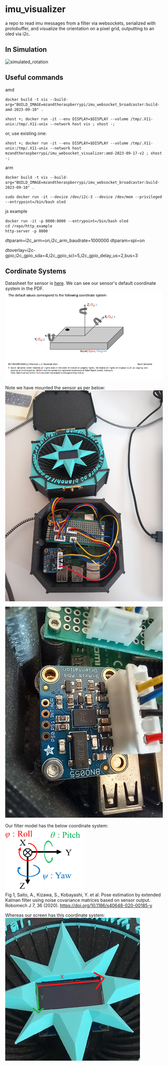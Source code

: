 # imu_visualizer
a repo to read imu messages from a filter via websockets, serialized with protobuffer, and visualize the orientation on a pixel grid, outputting to an oled via i2c.


## In Simulation
![simulated_rotation](assets/visualizer_rotation.gif)


## Useful commands

amd
```
docker build -t vis --build-arg="BUILD_IMAGE=mzandtheraspberrypi/imu_websocket_broadcaster:build-amd-2023-09-10" .
```
```
xhost +; docker run -it --env DISPLAY=$DISPLAY --volume /tmp/.X11-unix:/tmp/.X11-unix --network host vis ; xhost -;
```

or, use existing one:
```
xhost +; docker run -it --env DISPLAY=$DISPLAY --volume /tmp/.X11-unix:/tmp/.X11-unix --network host mzandtheraspberrypi/imu_websocket_visualizer:amd-2023-09-17-v2 ; xhost -;
```

arm
```
docker build -t vis --build-arg="BUILD_IMAGE=mzandtheraspberrypi/imu_websocket_broadcaster:build-2023-09-10" .
```


```
sudo docker run -it --device /dev/i2c-3 --device /dev/mem --privileged --entrypoint=/bin/bash oled
```

js example
```
docker run -it -p 8000:8000 --entrypoint=/bin/bash oled
cd /repo/http_example
http-server -p 8000
```

dtparam=i2c_arm=on,i2c_arm_baudrate=1000000
dtparam=spi=on

dtoverlay=i2c-gpio,i2c_gpio_sda=4,i2c_gpio_scl=5,i2c_gpio_delay_us=2,bus=3

## Cordinate Systems

Datasheet for sensor is [here](https://cdn-shop.adafruit.com/datasheets/BST_BNO055_DS000_12.pdf). We can see our sensor's default coordinate system in the PDF.   
![coordinate_system](assets/bosch_coordinate_system.png)

Note we have mounted the sensor as per below:  
![sensor_mounting](assets/sensor_mounting.jpg)

![sensor_mounting2](assets/sensor_mounting2.jpg)

Our filter model has the below coordinate system:  
![saito_model_system](assets/saito_model_coordinates.PNG)  
Fig 1, Saito, A., Kizawa, S., Kobayashi, Y. et al. Pose estimation by extended Kalman filter using noise covariance matrices based on sensor output. Robomech J 7, 36 (2020). https://doi.org/10.1186/s40648-020-00185-y

Whereas our screen has this coordinate system:  
![screen_coordinate_system](assets/screen_coordinate_system.png)  

